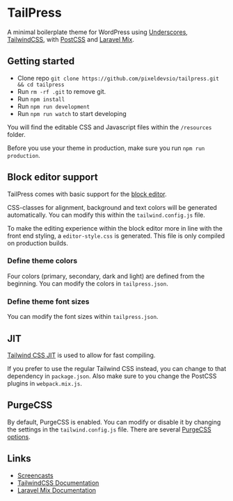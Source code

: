 # TailPress
A minimal boilerplate theme for WordPress using [Underscores](https://underscores.me/), [TailwindCSS](https://tailwindcss.com/), with [PostCSS](https://postcss.org) and [Laravel Mix](https://laravel-mix.com/).

## Getting started
* Clone repo `git clone https://github.com/pixeldevsio/tailpress.git && cd tailpress`
* Run `rm -rf .git` to remove git.
* Run `npm install`
* Run `npm run development`
* Run `npm run watch` to start developing

You will find the editable CSS and Javascript files within the `/resources` folder.

Before you use your theme in production, make sure you run `npm run production`.

## Block editor support
TailPress comes with basic support for the [block editor](https://wordpress.org/support/article/wordpress-editor/).

CSS-classes for alignment, background and text colors will be generated automatically. You can modify this within the `tailwind.config.js` file.

To make the editing experience within the block editor more in line with the front end styling, a `editor-style.css` is generated. This file is only compiled on production builds.

### Define theme colors
Four colors (primary, secondary, dark and light) are defined from the beginning. You can modify the colors in `tailpress.json`.

### Define theme font sizes
You can modify the font sizes within `tailpress.json`.

## JIT
[Tailwind CSS JIT](https://github.com/tailwindlabs/tailwindcss-jit) is used to allow for fast compiling.

If you prefer to use the regular Tailwind CSS instead, you can change to that dependency in `package.json`.
Also make sure to you change the PostCSS plugins in `webpack.mix.js`.

## PurgeCSS
By default, PurgeCSS is enabled. You can modify or disable it by changing the settings in the `tailwind.config.js` file. There are several [PurgeCSS options](https://tailwindcss.com/docs/optimizing-for-production#purge-css-options).

## Links
* [Screencasts](https://www.youtube.com/playlist?list=PL6GBdOp044SHIOSCZejodwr1HcYsC43wG)
* [TailwindCSS Documentation](https://tailwindcss.com/docs)
* [Laravel Mix Documentation](https://laravel-mix.com/docs)
